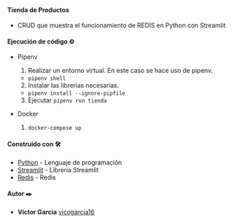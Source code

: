 #### Tienda de Productos
* CRUD que muestra el funcionamiento de REDIS en Python con Streamlit

#### Ejecución de código ⚙️
* Pipenv
    1. Realizar un entorno virtual. En este caso se hace uso de pipenv.
    - <code>pipenv shell</code>
    2. Instalar las librerias necesarias.
    - <code>pipenv install --ignore-pipfile</code>
    3. Ejecutar <code>pipenv run tienda</code>

* Docker
    1. <code>docker-compose up</code>

#### Construido con 🛠️

* [Python](https://www.python.org/) - Lenguaje de programación
* [Streamlit](https://docs.streamlit.io/) - Libreria Streamlit
* [Redis](https://redis.io/) - Redis


#### Autor ✒️

* **Víctor García** [vicogarcia16](https://github.com/vicogarcia16)
